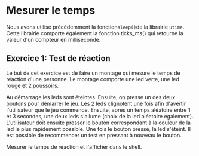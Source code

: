 # Mesurer le temps

Nous avons utilisé précédemment la fonction`sleep()`de la librairie `utime`. Cette librairie comporte également la fonction ticks\_ms() qui retourne la valeur d'un compteur en milliseconde.

## Exercice 1: Test de réaction

Le but de cet exercice est de faire un montage qui mesure le temps de réaction d'une personne. Le montage comporte une led verte, une led rouge et 2 poussoirs.

Au démarrage les leds sont éteintes. Ensuite, on presse un des deux boutons pour démarrer le jeu. Les 2 leds clignotent une fois afin d'avertir l'utilisateur que le jeu commence. Ensuite, après un temps aléatoire entre 1 et 3 secondes, une deux leds s'allume (choix de la led aléatoire également). L'utilisateur doit ensuite presser le bouton correspondant à la couleur de la led le plus rapidement possible. Une fois le bouton pressé, la led s'éteint. Il est possible de recommencer un test en pressant à nouveau le bouton.

Mesurer le temps de réaction et l'afficher dans le shell.

